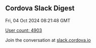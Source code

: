 ## Cordova Slack Digest
Fri, 04 Oct 2024 08:21:48 GMT

[User count: 4903](https://cordova.slack.com/)


Join the conversation at [slack.cordova.io](http://slack.cordova.io/)
